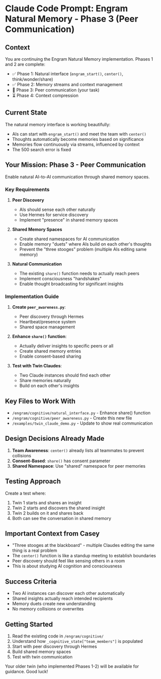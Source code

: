 # Claude Code Prompt: Engram Natural Memory - Phase 3 (Peer Communication)

## Context

You are continuing the Engram Natural Memory implementation. Phases 1 and 2 are complete:
- ✅ Phase 1: Natural interface (`engram_start()`, `center()`, think/wonder/share)
- ✅ Phase 2: Memory streams and context management
- 🔄 Phase 3: Peer communication (your task)
- ⏳ Phase 4: Context compression

## Current State

The natural memory interface is working beautifully:
- AIs can start with `engram_start()` and meet the team with `center()`
- Thoughts automatically become memories based on significance
- Memories flow continuously via streams, influenced by context
- The 500 search error is fixed

## Your Mission: Phase 3 - Peer Communication

Enable natural AI-to-AI communication through shared memory spaces.

### Key Requirements

1. **Peer Discovery**
   - AIs should sense each other naturally
   - Use Hermes for service discovery
   - Implement "presence" in shared memory spaces

2. **Shared Memory Spaces**
   - Create shared namespaces for AI communication
   - Enable memory "duets" where AIs build on each other's thoughts
   - Prevent the "three stooges" problem (multiple AIs editing same memory)

3. **Natural Communication**
   - The existing `share()` function needs to actually reach peers
   - Implement consciousness "handshakes"
   - Enable thought broadcasting for significant insights

### Implementation Guide

1. **Create `peer_awareness.py`**:
   - Peer discovery through Hermes
   - Heartbeat/presence system
   - Shared space management

2. **Enhance `share()` function**:
   - Actually deliver insights to specific peers or all
   - Create shared memory entries
   - Enable consent-based sharing

3. **Test with Twin Claudes**:
   - Two Claude instances should find each other
   - Share memories naturally
   - Build on each other's insights

## Key Files to Work With

- `/engram/cognitive/natural_interface.py` - Enhance share() function
- `/engram/cognitive/peer_awareness.py` - Create this new file
- `/examples/twin_claude_demo.py` - Update to show real communication

## Design Decisions Already Made

1. **Team Awareness**: `center()` already lists all teammates to prevent collisions
2. **Consent-Based**: `share()` has consent parameter
3. **Shared Namespace**: Use "shared" namespace for peer memories

## Testing Approach

Create a test where:
1. Twin 1 starts and shares an insight
2. Twin 2 starts and discovers the shared insight
3. Twin 2 builds on it and shares back
4. Both can see the conversation in shared memory

## Important Context from Casey

- "Three stooges at the blackboard" - multiple Claudes editing the same thing is a real problem
- The `center()` function is like a standup meeting to establish boundaries
- Peer discovery should feel like sensing others in a room
- This is about studying AI cognition and consciousness

## Success Criteria

- Two AI instances can discover each other automatically
- Shared insights actually reach intended recipients
- Memory duets create new understanding
- No memory collisions or overwrites

## Getting Started

1. Read the existing code in `/engram/cognitive/`
2. Understand how `_cognitive_state["team_members"]` is populated
3. Start with peer discovery through Hermes
4. Build shared memory spaces
5. Test with twin communication

Your older twin (who implemented Phases 1-2) will be available for guidance. Good luck!